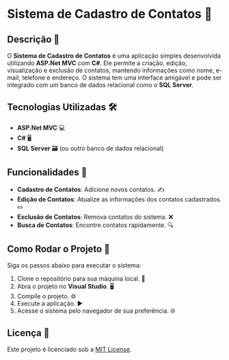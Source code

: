 # Sistema de Cadastro de Contatos 📇

## Descrição 🌟
O **Sistema de Cadastro de Contatos** é uma aplicação simples desenvolvida utilizando **ASP.Net MVC** com **C#**. Ele permite a criação, edição, visualização e exclusão de contatos, mantendo informações como nome, e-mail, telefone e endereço. O sistema tem uma interface amigável e pode ser integrado com um banco de dados relacional como o **SQL Server**.

## Tecnologias Utilizadas 🛠️
- **ASP.Net MVC** 💻
- **C#** 🖥️
- **SQL Server** 🗃️ (ou outro banco de dados relacional)

## Funcionalidades 🎯
- **Cadastro de Contatos**: Adicione novos contatos. ✍️
- **Edição de Contatos**: Atualize as informações dos contatos cadastrados. ✏️
- **Exclusão de Contatos**: Remova contatos do sistema. ❌
- **Busca de Contatos**: Encontre contatos rapidamente. 🔍

## Como Rodar o Projeto 🚀
Siga os passos abaixo para executar o sistema:

1. Clone o repositório para sua máquina local. 💾
2. Abra o projeto no **Visual Studio**. 🖥️
3. Compile o projeto. ⚙️
4. Execute a aplicação. ▶️
5. Acesse o sistema pelo navegador de sua preferência. 🌐


## Licença 📄
Este projeto é licenciado sob a [MIT License](LICENSE).
